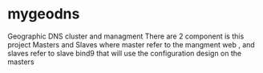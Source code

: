 mygeodns
========

Geographic DNS cluster and managment 
There are 2 component is this project Masters and Slaves 
where master refer to the mangment web , and slaves refer to slave bind9 
that will use the configuration design on the masters 




